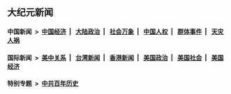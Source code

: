 ## 大纪元新闻

#### 中国新闻 &nbsp;>&nbsp; [中国经济](indexes/ncid283/README.md?10110045) &nbsp;| &nbsp; [大陆政治](indexes/ncid277/README.md?10110045) &nbsp;| &nbsp; [社会万象](indexes/ncid282/README.md?10110045) &nbsp;| &nbsp; [中国人权](indexes/ncid278/README.md?10110045) &nbsp;| &nbsp; [群体事件](indexes/ncid279/README.md?10110045) &nbsp;| &nbsp; [天灾人祸](indexes/ncid280/README.md?10110045)

#### 国际新闻 &nbsp;>&nbsp; [美中关系](indexes/nf1412576/README.md?10110045) &nbsp;| &nbsp; [台湾新闻](indexes/ncid1349361/README.md?10110045) &nbsp;| &nbsp; [香港新闻](indexes/ncid1349362/README.md?10110045) &nbsp;| &nbsp; [美国政治](indexes/ncid1078159/README.md?10110045) &nbsp;| &nbsp; [美国社会](indexes/ncid1078160/README.md?10110045) &nbsp;| &nbsp; [美国经济](indexes/ncid1078158/README.md?10110045)

#### 特别专题 &nbsp;>&nbsp; [中共百年历史](https://github.com/easy2view/epoch-special/blob/master/README.md?10110045)  
